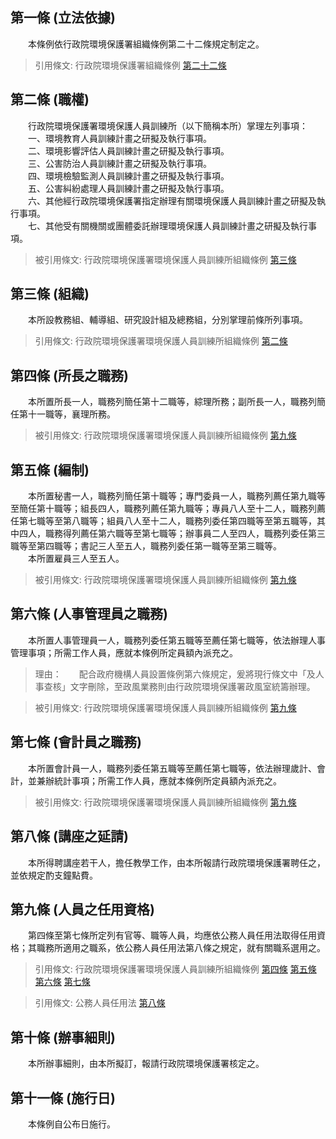 第一條 (立法依據)
-----------------
　　本條例依行政院環境保護署組織條例第二十二條規定制定之。  
> 引用條文: 行政院環境保護署組織條例 [第二十二條](1037#第二十二條-環境保護機關之設置)



第二條 (職權)
-------------
　　行政院環境保護署環境保護人員訓練所（以下簡稱本所）掌理左列事項：  
　　一、環境教育人員訓練計畫之研擬及執行事項。  
　　二、環境影響評估人員訓練計畫之研擬及執行事項。  
　　三、公害防治人員訓練計畫之研擬及執行事項。  
　　四、環境檢驗監測人員訓練計畫之研擬及執行事項。  
　　五、公害糾紛處理人員訓練計畫之研擬及執行事項。  
　　六、其他經行政院環境保護署指定辦理有關環境保護人員訓練計畫之研擬及執行事項。  
　　七、其他受有關機關或團體委託辦理環境保護人員訓練計畫之研擬及執行事項。  
> 被引用條文: 行政院環境保護署環境保護人員訓練所組織條例 [第三條](3713#第三條-組織)



第三條 (組織)
-------------
　　本所設教務組、輔導組、研究設計組及總務組，分別掌理前條所列事項。  
> 引用條文: 行政院環境保護署環境保護人員訓練所組織條例 [第二條](3713#第二條-職權)



第四條 (所長之職務)
-------------------
　　本所置所長一人，職務列簡任第十二職等，綜理所務；副所長一人，職務列簡任第十一職等，襄理所務。  
> 被引用條文: 行政院環境保護署環境保護人員訓練所組織條例 [第九條](3713#第九條-人員之任用資格)



第五條 (編制)
-------------
　　本所置秘書一人，職務列簡任第十職等；專門委員一人，職務列薦任第九職等至簡任第十職等；組長四人，職務列薦任第九職等；專員八人至十二人，職務列薦任第七職等至第八職等；組員八人至十二人，職務列委任第四職等至第五職等，其中四人，職務得列薦任第六職等至第七職等；辦事員二人至四人，職務列委任第三職等至第四職等；書記三人至五人，職務列委任第一職等至第三職等。  
　　本所置雇員三人至五人。  
> 被引用條文: 行政院環境保護署環境保護人員訓練所組織條例 [第九條](3713#第九條-人員之任用資格)



第六條 (人事管理員之職務)
-------------------------
　　本所置人事管理員一人，職務列委任第五職等至薦任第七職等，依法辦理人事管理事項；所需工作人員，應就本條例所定員額內派充之。  
> 理由：　　配合政府機構人員設置條例第六條規定，爰將現行條文中「及人事查核」文字刪除，至政風業務則由行政院環境保護署政風室統籌辦理。

> 被引用條文: 行政院環境保護署環境保護人員訓練所組織條例 [第九條](3713#第九條-人員之任用資格)



第七條 (會計員之職務)
---------------------
　　本所置會計員一人，職務列委任第五職等至薦任第七職等，依法辦理歲計、會計，並兼辦統計事項；所需工作人員，應就本條例所定員額內派充之。  
> 被引用條文: 行政院環境保護署環境保護人員訓練所組織條例 [第九條](3713#第九條-人員之任用資格)



第八條 (講座之延請)
-------------------
　　本所得聘講座若干人，擔任教學工作，由本所報請行政院環境保護署聘任之，並依規定酌支鐘點費。  


第九條 (人員之任用資格)
-----------------------
　　第四條至第七條所定列有官等、職等人員，均應依公務人員任用法取得任用資格；其職務所適用之職系，依公務人員任用法第八條之規定，就有關職系選用之。  
> 引用條文: 行政院環境保護署環境保護人員訓練所組織條例 [第四條](3713#第四條-所長之職務) [第五條](3713#第五條-編制) [第六條](3713#第六條-人事管理員之職務) [第七條](3713#第七條-會計員之職務)

> 引用條文: 公務人員任用法 [第八條](4617#第八條-職系說明書)



第十條 (辦事細則)
-----------------
　　本所辦事細則，由本所擬訂，報請行政院環境保護署核定之。  


第十一條 (施行日)
-----------------
　　本條例自公布日施行。